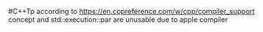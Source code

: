 #C++Tp
according to https://en.cppreference.com/w/cpp/compiler_support
concept and std::execution::par are unusable due to apple compiler
